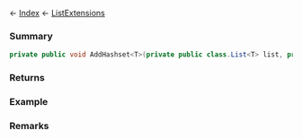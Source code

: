 ← [Index](Api-Index) ← [ListExtensions](System.Collections.Generic.ListExtensions)

### Summary

```csharp
private public void AddHashset<T>(private public class.List<T> list, private public class.HashSet<T> hashset)
```

### Returns

### Example

### Remarks

